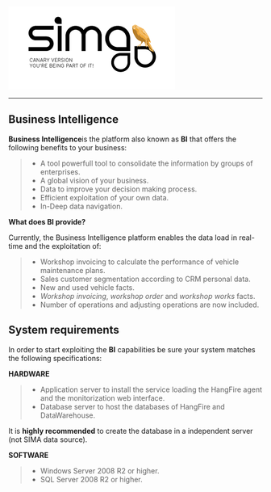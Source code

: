 ![sima2](images/en-EN_simacanaryversionbn.png)  
  
---

## Business Intelligence  
  
**Business Intelligence**is the platform also known as **BI** that offers the following benefits to your business:    

 > - A tool powerfull tool to consolidate the information by groups of enterprises.
 > - A global vision of your business.  
 > - Data to improve your decision making process.  
 > - Efficient exploitation of your own data.
 > - In-Deep data navigation.  

**What does BI provide?**  

Currently, the Business Intelligence platform enables the data load in real-time and the exploitation of:
   
 > - Workshop invoicing to calculate the performance of vehicle maintenance plans.
 > - Sales customer segmentation according to CRM personal data. 
 > - New and used vehicle facts.  
 > - _Workshop invoicing_, _workshop order_ and _workshop works_ facts.  
 > - Number of operations and adjusting operations are now included.  
  

## System requirements  

In order to start exploiting the **BI** capabilities be sure your system matches the following specifications:  


**HARDWARE**  

  > - Application server to install the service loading the HangFire agent and the monitorization web interface.    
 > - Database server to host the databases of HangFire and DataWarehouse.

It is **highly recommended** to create the database in a independent server (not SIMA data source).

**SOFTWARE**  

 > - Windows Server 2008 R2 or higher.  
 > - SQL Server 2008 R2 or higher.

